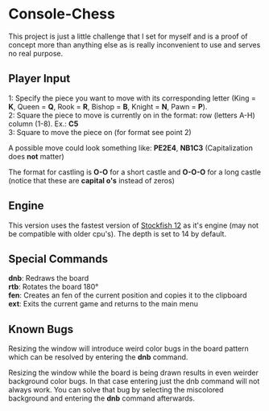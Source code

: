 # Console-Chess

This project is just a little challenge that I set for myself and is a proof of concept more than anything else as is really inconvenient to use and serves no real purpose.

## Player Input

1: Specify the piece you want to move with its corresponding letter (King = <b>K</b>, Queen = <b>Q</b>, Rook = <b>R</b>, Bishop = <b>B</b>, Knight = <b>N</b>, Pawn = <b>P</b>).  
2: Square the piece to move is currently on in the format: row (letters A-H) column (1-8). Ex.: <b>C5</b>  
3: Square to move the piece on (for format see point 2)

A possible move could look something like: <b>PE2E4</b>, <b>NB1C3</b> (Capitalization does <b>not</b> matter)

The format for castling is <b>O-O</b> for a short castle and <b>O-O-O</b> for a long castle (notice that these are <b>capital o's</b> instead of zeros)

## Engine

This version uses the fastest version of [Stockfish 12](https://stockfishchess.org/download/) as it's engine (may not be compatible with older cpu's). The depth is set to 14 by default.   

## Special Commands

<b>dnb</b>: Redraws the board  
<b>rtb</b>: Rotates the board 180°     
<b>fen</b>: Creates an fen of the current position and copies it to the clipboard         
<b>ext</b>: Exits the current game and returns to the main menu   

## Known Bugs

Resizing the window will introduce weird color bugs in the board pattern which can be resolved by entering the <b>dnb</b> command.  

Resizing the window while the board is being drawn results in even weirder background color bugs. In that case entering just the dnb command will not always work. You can solve that bug by selecting the miscolored background and entering the <b>dnb</b> command afterwards.
